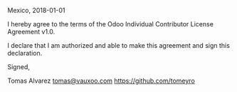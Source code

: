Mexico, 2018-01-01

I hereby agree to the terms of the Odoo Individual Contributor License
Agreement v1.0.

I declare that I am authorized and able to make this agreement and sign this
declaration.

Signed,

Tomas Alvarez tomas@vauxoo.com https://github.com/tomeyro
